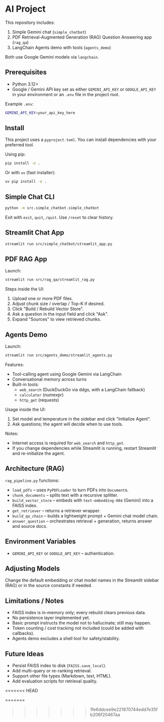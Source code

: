AI Project
==========

This repository includes:

1. Simple Gemini chat (`simple_chatbot`)
2. PDF Retrieval-Augmented Generation (RAG) Question Answering app (`rag_qa`)
3. LangChain Agents demo with tools (`agents_demo`)

Both use Google Gemini models via `langchain`.

Prerequisites
--------------

* Python 3.12+
* Google / Gemini API key set as either `GEMINI_API_KEY` or `GOOGLE_API_KEY` in your environment or an `.env` file in the project root.

Example `.env`:

```bash
GEMINI_API_KEY=your_api_key_here
```

Install
--------

This project uses a `pyproject.toml`. You can install dependencies with your preferred tool.

Using pip:

```bash
pip install -e .
```

Or with `uv` (fast installer):

```bash
uv pip install -e .
```

Simple Chat CLI
----------------

```bash
python -m src.simple_chatbot.simple_chatbot
```

Exit with `exit`, `quit`, `/quit`. Use `/reset` to clear history.

Streamlit Chat App
-------------------

```bash
streamlit run src/simple_chatbot/streamlit_app.py
```

PDF RAG App
------------

Launch:

```bash
streamlit run src/rag_qa/streamlit_rag.py
```

Steps inside the UI:

1. Upload one or more PDF files.
2. Adjust chunk size / overlap / Top-K if desired.
3. Click "Build / Rebuild Vector Store".
4. Ask a question in the input field and click "Ask".
5. Expand "Sources" to view retrieved chunks.

Agents Demo
------------

Launch:

```bash
streamlit run src/agents_demo/streamlit_agents.py
```

Features:

* Tool-calling agent using Google Gemini via LangChain
* Conversational memory across turns
* Built-in tools:
  * `web_search` (DuckDuckGo via ddgs, with a LangChain fallback)
  * `calculator` (numexpr)
  * `http_get` (requests)

Usage inside the UI:

1. Set model and temperature in the sidebar and click "Initialize Agent".
2. Ask questions; the agent will decide when to use tools.

Notes:

* Internet access is required for `web_search` and `http_get`.
* If you change dependencies while Streamlit is running, restart Streamlit and re-initialize the agent.

Architecture (RAG)
-------------------

`rag_pipeline.py` functions:

* `load_pdfs` – uses `PyPDFLoader` to turn PDFs into `Document`s.
* `chunk_documents` – splits text with a recursive splitter.
* `build_vector_store` – embeds with `text-embedding-004` (Gemini) into a FAISS index.
* `get_retriever` – returns a retriever wrapper.
* `build_qa_chain` – builds a lightweight prompt + Gemini chat model chain.
* `answer_question` – orchestrates retrieval + generation, returns answer and source docs.

Environment Variables
----------------------

* `GEMINI_API_KEY` or `GOOGLE_API_KEY` – authentication.

Adjusting Models
-----------------

Change the default embedding or chat model names in the Streamlit sidebar (RAG) or in the source constants if needed.

Limitations / Notes
--------------------

* FAISS index is in-memory only; every rebuild clears previous data.
* No persistence layer implemented yet.
* Basic prompt instructs the model not to hallucinate; still may happen.
* Token counting / cost tracking not included (could be added with callbacks).
* Agents demo excludes a shell tool for safety/stability.

Future Ideas
-------------

* Persist FAISS index to disk (`FAISS.save_local`).
* Add multi-query or re-ranking retrieval.
* Support other file types (Markdown, text, HTML).
* Add evaluation scripts for retrieval quality.

<<<<<<< HEAD

=======
>>>>>>> 1fe6ddcee9e221870744edd7e35fb206f20467aa

